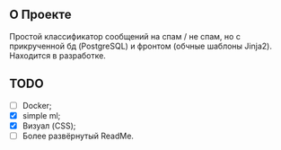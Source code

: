 ## О Проекте
Простой классификатор сообщений на спам / не спам, но с прикрученной бд (PostgreSQL) и фронтом (обчные шаблоны Jinja2). Находится в разработке.

## TODO
- [ ] Docker;
- [x] simple ml;
- [x] Визуал (CSS);
- [ ] Более развёрнутый ReadMe.
